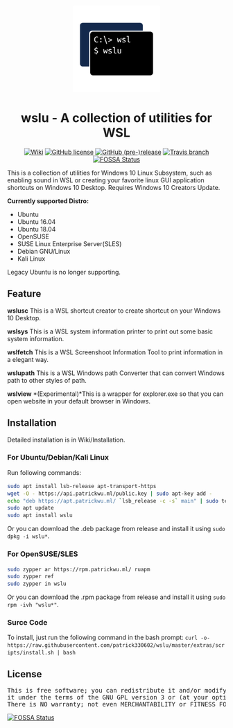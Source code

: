 <div align="center">

<img width="200" height="200" src="extras/icon.png">

# wslu - A collection of utilities for WSL

[![Wiki](https://img.shields.io/badge/Wiki-wslu-blue.svg)](https://wslu.patrickwu.ml/)
[![GitHub license](https://img.shields.io/github/license/patrick330602/wslu.svg)](https://github.com/patrick330602/wslu/blob/master/LICENSE)
[![GitHub (pre-)release](https://img.shields.io/github/release/patrick330602/wslu/all.svg)](https://github.com/patrick330602/wslu)
[![Travis branch](https://img.shields.io/travis/patrick330602/wslu/master.svg)](https://travis-ci.org/patrick330602/wslu)
[![FOSSA Status](https://app.fossa.io/api/projects/git%2Bgithub.com%2Fpatrick330602%2Fwslu.svg?type=shield)](https://app.fossa.io/projects/git%2Bgithub.com%2Fpatrick330602%2Fwslu?ref=badge_shield)

</div>
This is a collection of utilities for Windows 10 Linux Subsystem, such as enabling sound in WSL or creating your favorite linux GUI application shortcuts on Windows 10 Desktop. Requires Windows 10 Creators Update.

**Currently supported Distro:**
- Ubuntu
- Ubuntu 16.04
- Ubuntu 18.04
- OpenSUSE
- SUSE Linux Enterprise Server(SLES)
- Debian GNU/Linux
- Kali Linux

Legacy Ubuntu is no longer supporting.

## Feature

**wslusc**
This is a WSL shortcut creator to create shortcut on your Windows 10 Desktop.

**wslsys**
This is a WSL system information printer to print out some basic system information.

**wslfetch**
This is a WSL Screenshoot Information Tool to print information in a elegant way.

**wslupath**
This is a WSL Windows path Converter that can convert Windows path to other styles of path.

**wslview**
*(Experimental)*This is a wrapper for explorer.exe so that you can open website in your default browser in Windows.

## Installation

Detailed installation is in Wiki/Installation.

### For Ubuntu/Debian/Kali Linux

Run following commands:
```bash
sudo apt install lsb-release apt-transport-https
wget -O - https://api.patrickwu.ml/public.key | sudo apt-key add -
echo "deb https://apt.patrickwu.ml/ `lsb_release -c -s` main" | sudo tee -a /etc/apt/sources.list 
sudo apt update
sudo apt install wslu
```

Or you can download the .deb package from release and install it using `sudo dpkg -i wslu*`.

### For OpenSUSE/SLES

```bash
sudo zypper ar https://rpm.patrickwu.ml/ ruapm
sudo zypper ref
sudo zypper in wslu
```

Or you can download the .rpm package from release and install it using `sudo rpm -ivh "wslu*"`.

### Surce Code

To install, just run the following command in the bash prompt:
`curl -o- https://raw.githubusercontent.com/patrick330602/wslu/master/extras/scripts/install.sh | bash` 

## License

<pre>
This is free software; you can redistribute it and/or modify
it under the terms of the GNU GPL version 3 or (at your option) any later version.
There is NO warranty; not even MERCHANTABILITY or FITNESS FOR A PARTICULAR PURPOSE.
</pre>


[![FOSSA Status](https://app.fossa.io/api/projects/git%2Bgithub.com%2Fpatrick330602%2Fwslu.svg?type=large)](https://app.fossa.io/projects/git%2Bgithub.com%2Fpatrick330602%2Fwslu?ref=badge_large)
